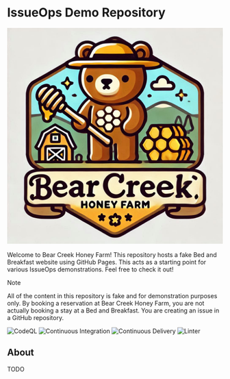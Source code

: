 # IssueOps Demo Repository

![Logo](./images/logo.png)

Welcome to Bear Creek Honey Farm! This repository hosts a fake Bed and Breakfast
website using GitHub Pages. This acts as a starting point for various IssueOps
demonstrations. Feel free to check it out!

> [!NOTE]
>
> All of the content in this repository is fake and for demonstration purposes
> only. By booking a reservation at Bear Creek Honey Farm, you are not actually
> booking a stay at a Bed and Breakfast. You are creating an issue in a GitHub
> repository.

![CodeQL](https://github.com/issue-ops/bear-creek-honey-farm/actions/workflows/codeql.yml/badge.svg)
![Continuous Integration](https://github.com/issue-ops/bear-creek-honey-farm/actions/workflows/continuous-integration.yml/badge.svg)
![Continuous Delivery](https://github.com/issue-ops/bear-creek-honey-farm/actions/workflows/continuous-delivery.yml/badge.svg)
![Linter](https://github.com/issue-ops/bear-creek-honey-farm/actions/workflows/linter.yml/badge.svg)

## About

TODO